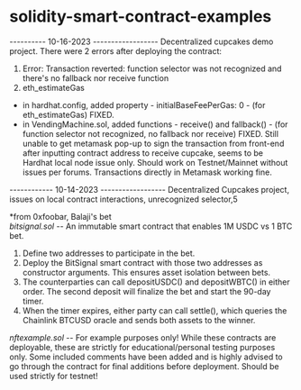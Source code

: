 # solidity-smart-contract-examples

---------- 10-16-2023 ------------------
Decentralized cupcakes demo project. 
There were 2 errors after deploying the contract:
1) Error: Transaction reverted: function selector was not recognized and there's no fallback nor receive function
2) eth_estimateGas
* in hardhat.config, added property - initialBaseFeePerGas: 0 - (for eth_estimateGas) FIXED.
* in VendingMachine.sol, added functions - receive() and fallback() - (for function selector not recognized, no fallback nor receive) FIXED.
Still unable to get metamask pop-up to sign the transaction from front-end after inputting contract address to receive cupcake,
seems to be Hardhat local node issue only. Should work on Testnet/Mainnet without issues per forums.
Transactions directly in Metamask working fine.


------------ 10-14-2023 ------------------ 
Decentralized Cupcakes project, issues on local contract interactions, unrecognized selector,5 

*from 0xfoobar, Balaji's bet <br>
*bitsignal.sol* -- An immutable smart contract that enables 1M USDC vs 1 BTC bet.

1. Define two addresses to participate in the bet.
2. Deploy the BitSignal smart contract with those two addresses as constructor arguments. This ensures asset isolation between bets.
3. The counterparties can call depositUSDC() and depositWBTC() in either order. The second deposit will finalize the bet and start the 90-day timer.
4. When the timer expires, either party can call settle(), which queries the Chainlink BTCUSD oracle and sends both assets to the winner.

*nftexample.sol* -- For example purposes only! While these contracts are deployable, these are strictly for educational/personal testing purposes only. 
Some included comments have been added and is highly advised to go through the contract for final additions before deployment. Should
be used strictly for testnet!
